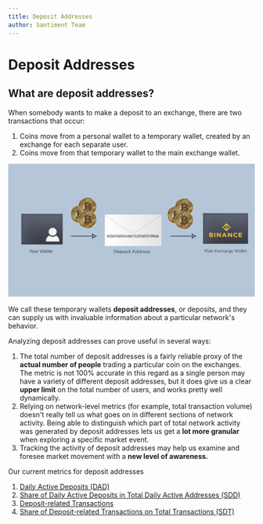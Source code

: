 ```yaml
---
title: Deposit Addresses
author: Santiment Team
---
```

# Deposit Addresses

## What are deposit addresses?

When somebody wants to make a deposit to an exchange, there are two
transactions that occur:

1. Coins move from a personal wallet to a temporary wallet, created by
   an exchange for each separate user.
2. Coins move from that temporary wallet to the main exchange wallet.

[![wallet-to-exchange-flow](exchange-768x413.png)](https://santiment.net/wp-content/uploads/2019/02/exchange.png)

We call these temporary wallets **deposit addresses**, or deposits, and
they can supply us with invaluable information about a particular
network's behavior.

Analyzing deposit addresses can prove useful in several ways:

1. The total number of deposit addresses is a fairly reliable proxy of
   the **actual number of people** trading a particular coin on the
   exchanges.
   The metric is not 100% accurate in this regard as a single person
   may have a variety of different deposit addresses, but it does give
   us a clear **upper limit** on the total number of users, and works
   pretty well dynamically.
2. Relying on network-level metrics (for example, total transaction
   volume) doesn't really tell us what goes on in different sections of
   network activity.
   Being able to distinguish which part of total network activity was
   generated by deposit addresses lets us get a **lot more granular**
   when exploring a specific market event.
3. Tracking the activity of deposit addresses may help us examine and
   foresee market movement with a **new level of awareness.**

Our current metrics for deposit addresses

1. [Daily Active Deposits (DAD)](/metrics/metrics-for-deposit-addresses/#daily-active-deposits)
2. [Share of Daily Active Deposits in Total Daily Active Addresses
   (SDD)](/metrics//metrics-for-deposit-addresses/#share-of-daily-active-deposits-in-total-daily-active-addresses)
3. [Deposit-related Transactions](/metrics//metrics-for-deposit-addresses/#deposit-related-transactions)
4. [Share of Deposit-related Transactions on Total Transactions (SDT)](/metrics//metrics-for-deposit-addresses/#share-of-deposit-transactions-in-total-transactions)
